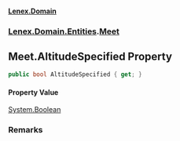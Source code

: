 #### [Lenex.Domain](index.md 'index')
### [Lenex.Domain.Entities](Lenex.Domain.Entities.md 'Lenex.Domain.Entities').[Meet](Lenex.Domain.Entities.Meet.md 'Lenex.Domain.Entities.Meet')

## Meet.AltitudeSpecified Property

```csharp
public bool AltitudeSpecified { get; }
```

#### Property Value
[System.Boolean](https://docs.microsoft.com/en-us/dotnet/api/System.Boolean 'System.Boolean')

### Remarks
